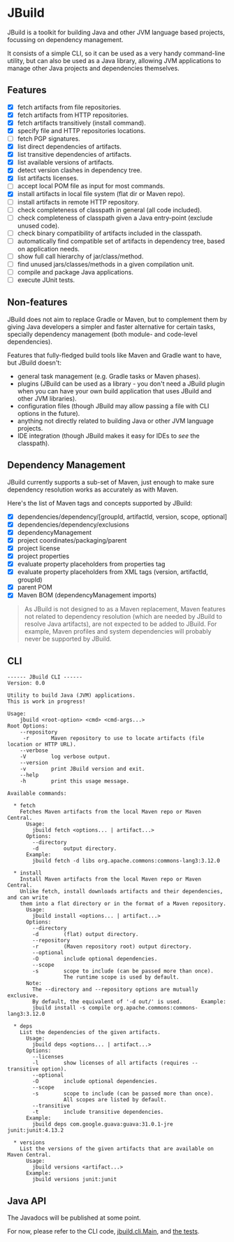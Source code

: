# JBuild

JBuild is a toolkit for building Java and other JVM language based projects, focussing on dependency management.

It consists of a simple CLI, so it can be used as a very handy command-line utility,
but can also be used as a Java library, allowing JVM applications
to manage other Java projects and dependencies themselves.

## Features

- [x] fetch artifacts from file repositories.
- [x] fetch artifacts from HTTP repositories.
- [x] fetch artifacts transitively (install command).
- [x] specify file and HTTP repositories locations.
- [ ] fetch PGP signatures.
- [x] list direct dependencies of artifacts.
- [x] list transitive dependencies of artifacts.
- [x] list available versions of artifacts.
- [x] detect version clashes in dependency tree.
- [x] list artifacts licenses.
- [ ] accept local POM file as input for most commands.
- [x] install artifacts in local file system (flat dir or Maven repo).
- [ ] install artifacts in remote HTTP repository.
- [ ] check completeness of classpath in general (all code included).
- [ ] check completeness of classpath given a Java entry-point (exclude unused code).
- [ ] check binary compatibility of artifacts included in the classpath.
- [ ] automatically find compatible set of artifacts in dependency tree, based on application needs.
- [ ] show full call hierarchy of jar/class/method.
- [ ] find unused jars/classes/methods in a given compilation unit.
- [ ] compile and package Java applications.
- [ ] execute JUnit tests.

## Non-features

JBuild does not aim to replace Gradle or Maven, but to complement them by giving Java developers a simpler and faster
alternative for certain tasks, specially dependency management (both module- and code-level dependencies).

Features that fully-fledged build tools like Maven and Gradle want to have, but JBuild doesn't:

* general task management (e.g. Gradle tasks or Maven phases).
* plugins (JBuild can be used as a library - you don't need a JBuild plugin when you can have your own build 
  application that uses JBuild and other JVM libraries).
* configuration files (though JBuild may allow passing a file with CLI options in the future).
* anything not directly related to building Java or other JVM language projects.
* IDE integration (though JBuild makes it easy for IDEs to _see_ the classpath).

## Dependency Management

JBuild currently supports a sub-set of Maven, just enough to make sure dependency resolution works
as accurately as with Maven.

Here's the list of Maven tags and concepts supported by JBuild:

- [x] dependencies/dependency/[groupId, artifactId, version, scope, optional]
- [x] dependencies/dependency/exclusions
- [x] dependencyManagement
- [x] project coordinates/packaging/parent
- [x] project license
- [x] project properties
- [x] evaluate property placeholders from properties tag 
- [x] evaluate property placeholders from XML tags (version, artifactId, groupId)
- [x] parent POM
- [x] Maven BOM (dependencyManagement imports)

> As JBuild is not designed to as a Maven replacement, Maven features
  not related to dependency resolution (which are needed by JBuild to resolve Java artifacts),
  are not expected to be added to JBuild. For example, Maven profiles and system dependencies will
  probably never be supported by JBuild.

## CLI

```
------ JBuild CLI ------
Version: 0.0

Utility to build Java (JVM) applications.
This is work in progress!

Usage:
    jbuild <root-option> <cmd> <cmd-args...> 
Root Options:
    --repository
     -r       Maven repository to use to locate artifacts (file location or HTTP URL).
    --verbose
    -V        log verbose output.
    --version
    -v        print JBuild version and exit.
    --help
    -h        print this usage message.

Available commands:

  * fetch
    Fetches Maven artifacts from the local Maven repo or Maven Central.
      Usage:
        jbuild fetch <options... | artifact...>
      Options:
        --directory
        -d        output directory.
      Example:
        jbuild fetch -d libs org.apache.commons:commons-lang3:3.12.0

  * install
    Install Maven artifacts from the local Maven repo or Maven Central.
    Unlike fetch, install downloads artifacts and their dependencies, and can write
    them into a flat directory or in the format of a Maven repository.
      Usage:
        jbuild install <options... | artifact...>
      Options:
        --directory
        -d        (flat) output directory.
        --repository
        -r        (Maven repository root) output directory.
        --optional
        -O        include optional dependencies.
        --scope
        -s        scope to include (can be passed more than once).
                  The runtime scope is used by default.
      Note:
        The --directory and --repository options are mutually exclusive.
        By default, the equivalent of '-d out/' is used.      Example:
        jbuild install -s compile org.apache.commons:commons-lang3:3.12.0

  * deps
    List the dependencies of the given artifacts.
      Usage:
        jbuild deps <options... | artifact...>
      Options:
        --licenses
        -l        show licenses of all artifacts (requires --transitive option).
        --optional
        -O        include optional dependencies.
        --scope
        -s        scope to include (can be passed more than once).
                  All scopes are listed by default.
        --transitive
        -t        include transitive dependencies.
      Example:
        jbuild deps com.google.guava:guava:31.0.1-jre junit:junit:4.13.2

  * versions
    List the versions of the given artifacts that are available on Maven Central.
      Usage:
        jbuild versions <artifact...>
      Example:
        jbuild versions junit:junit
```

## Java API

The Javadocs will be published at some point.

For now, please refer to the CLI code, [jbuild.cli.Main](src/main/java/jbuild/cli/Main.java),
and [the tests](src/test/java/jbuild/).
